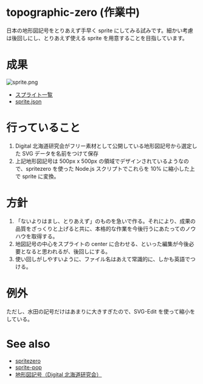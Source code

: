 # topographic-zero (作業中)
日本の地形図記号をとりあえず手早く sprite にしてみる試みです。細かい考慮は後回しにし、とりあえず使える sprite を用意することを目指しています。

# 成果
![sprite.png](https://hfu.github.io/topographic-zero/sprite.png)

- [スプライト一覧](https://hfu.github.io/sprite-pop/?https://hfu.github.io/topographic-zero/sprite.json)
- [sprite.json](https://hfu.github.io/topographic-zero/sprite.json)

# 行っていること
1. Digital 北海道研究会がフリー素材として公開している地形図記号から選定した SVG データを名前をつけて保存
2. 上記地形図記号は 500px x 500px の領域でデザインされているようなので、spritezero を使った Node.js スクリプトでこれらを 10% に縮小した上で sprite に変換。

# 方針
1. 「ないよりはまし、とりあえず」のものを急いで作る。それにより、成果の品質をざっくりと上げると共に、本格的な作業を今後行うにあたってのノウハウを取得する。
2. 地図記号の中心をスプライトの center に合わせる、といった編集が今後必要となると思われるが、後回しにする。
3. 使い回しがしやすいように、ファイル名はあえて常識的に、しかも英語でつける。

# 例外
ただし、水田の記号だけはあまりに大きすぎたので、SVG-Edit を使って縮小をしている。

# See also
- [spritezero](https://github.com/mapbox/spritezero)
- [sprite-pop](https://github.com/hfu/sprite-pop)
- [地形図記号（Digital 北海道研究会）](https://dghok.com/download)
